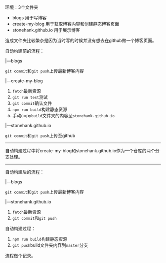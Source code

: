 环境：3个文件夹
* blogs 用于写博客
* create-my-blog 用于获取博客内容和创建静态博客页面
* stonehank.github.io 用于展示博客

造成文件夹比较繁杂是因为当时写的时候并没有想去在github做一个博客页面。

自动构建前的流程：

|—blogs

`git commit`和`git push`上传最新博客内容

|—create-my-blog

1. `fetch`最新资源
2. `git run test`测试
3. `git commit`确认文件
4. `npm run build`构建静态资源
5. 手动copy`build`文件夹的内容至`stonehank.github.io`

|—stonehank.github.io

`git commit`和`git push`上传至github

------

自动构建过程中将create-my-blog和stonehank.github.io作为一个仓库的两个分支处理。

------

自动构建后的流程：

|—blogs

`git commit`和`git push`上传最新博客内容

|—stonehank.github.io

1. `fetch`最新资源
3. `git commit`和`git push`

自动构建过程：
1. `npm run build`构建静态资源
2. `git push`build文件夹内容到`master`分支

流程做个记录。